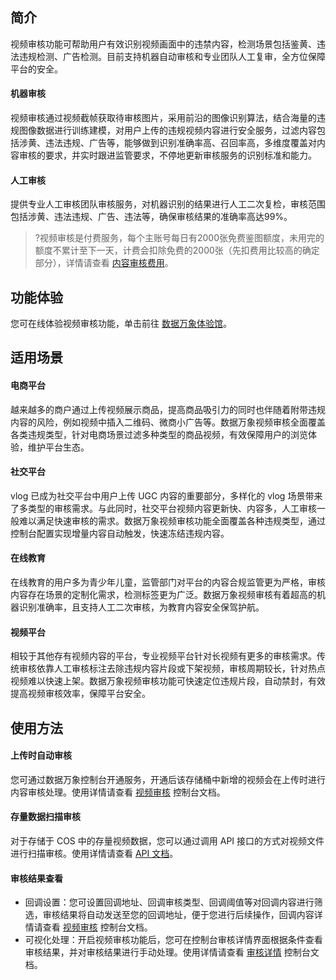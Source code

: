 ## 简介

视频审核功能可帮助用户有效识别视频画面中的违禁内容，检测场景包括鉴黄、违法违规检测、广告检测。目前支持机器自动审核和专业团队人工复审，全方位保障平台的安全。

#### 机器审核

视频审核通过视频截帧获取待审核图片，采用前沿的图像识别算法，结合海量的违规图像数据进行训练建模，对用户上传的违规视频内容进行安全服务，过滤内容包括涉黄、违法违规、广告等，能够做到识别准确率高、召回率高，多维度覆盖对内容审核的要求，并实时跟进监管要求，不停地更新审核服务的识别标准和能力。

#### 人工审核

提供专业人工审核团队审核服务，对机器识别的结果进行人工二次复检，审核范围包括涉黄、违法违规、广告、违法等，确保审核结果的准确率高达99%。

>?视频审核是付费服务，每个主账号每日有2000张免费鉴图额度，未用完的额度不累计至下一天，计费会扣除免费的2000张（先扣费用比较高的确定部分），详情请查看 [内容审核费用](https://cloud.tencent.com/document/product/460/58119)。

## 功能体验
您可在线体验视频审核功能，单击前往 [数据万象体验馆](https://cloud.tencent.com/act/pro/ciExhibition)。

## 适用场景

#### 电商平台

越来越多的商户通过上传视频展示商品，提高商品吸引力的同时也伴随着附带违规内容的风险，例如视频中插入二维码、微商小广告等。数据万象视频审核全面覆盖各类违规类型，针对电商场景过滤多种类型的商品视频，有效保障用户的浏览体验，维护平台生态。

#### 社交平台

vlog 已成为社交平台中用户上传 UGC 内容的重要部分，多样化的 vlog 场景带来了多类型的审核需求。与此同时，社交平台视频内容更新快、内容多，人工审核一般难以满足快速审核的需求。数据万象视频审核功能全面覆盖各种违规类型，通过控制台配置实现增量内容自动触发，快速冻结违规内容。

#### 在线教育

在线教育的用户多为青少年儿童，监管部门对平台的内容合规监管更为严格，审核内容存在场景的定制化需求，检测标签更为广泛。数据万象视频审核有着超高的机器识别准确率，且支持人工二次审核，为教育内容安全保驾护航。

#### 视频平台

相较于其他存有视频内容的平台，专业视频平台针对长视频有更多的审核需求。传统审核依靠人工审核标注去除违规内容片段或下架视频，审核周期较长，针对热点视频难以快速上架。数据万象视频审核功能可快速定位违规片段，自动禁封，有效提高视频审核效率，保障平台安全。


## 使用方法

#### 上传时自动审核

您可通过数据万象控制台开通服务，开通后该存储桶中新增的视频会在上传时进行内容审核处理。使用详情请查看 [视频审核](https://cloud.tencent.com/document/product/460/46494) 控制台文档。

#### 存量数据扫描审核

对于存储于 COS 中的存量视频数据，您可以通过调用 API 接口的方式对视频文件进行扫描审核。使用详情请查看 [API 文档](https://cloud.tencent.com/document/product/460/46427)。

#### 审核结果查看

- 回调设置：您可设置回调地址、回调审核类型、回调阈值等对回调内容进行筛选，审核结果将自动发送至您的回调地址，便于您进行后续操作，回调内容详情请查看 [视频审核](https://cloud.tencent.com/document/product/460/46494#.E5.9B.9E.E8.B0.83.E5.86.85.E5.AE.B9) 控制台文档。
- 可视化处理：开启视频审核功能后，您可在控制台审核详情界面根据条件查看审核结果，并对审核结果进行手动处理。使用详情请查看 [审核详情](https://cloud.tencent.com/document/product/460/46492) 控制台文档。
